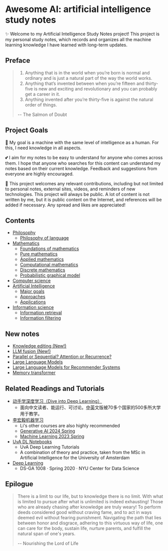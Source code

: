# Awesome AI: artificial intelligence study notes

✨ Welcome to my Artificial Intelligence Study Notes project! This project is my personal study notes, which records and organizes all the machine learning knowledge I have learned with long-term updates.

## Preface

> 1. Anything that is in the world when you’re born is normal and ordinary and is just a natural part of the way the world works.
> 2. Anything that’s invented between when you’re fifteen and thirty-five is new and exciting and revolutionary and you can probably get a career in it.
> 3. Anything invented after you’re thirty-five is against the natural order of things.
> 
> -- The Salmon of Doubt

## Project Goals

👀 My goal is a machine with the same level of intelligence as a human. For this, I need knowledge in all aspects.

💕 I aim for my notes to be easy to understand for anyone who comes across them. I hope that anyone who searches for this content can understand my notes based on their current knowledge. Feedback and suggestions from everyone are highly encouraged.

🤗 This project welcomes any relevant contributions, including but not limited to personal notes, external sites, videos, and reminders of new technologies. This project will always be public. A lot of content is not written by me, but it is public content on the Internet, and references will be added if necessary. Any spread and likes are appreciated!

## Contents

- [Philosophy](1.%20Philosophy/Philosophy.md)
	- [Philosophy of language](1.%20Philosophy/Philosophy%20of%20language/Philosophy%20of%20language.md)
- [Mathematics](2.%20Mathematics/Mathematics.md)
	- [Foundations of mathematics](2.%20Mathematics/0.%20Foundations%20of%20mathematics/Foundations%20of%20mathematics.md)
	- [Pure mathematics](2.%20Mathematics/1.%20Pure%20mathematics/Pure%20mathematics.md)
	- [Applied mathematics‎](2.%20Mathematics/2.%20Applied%20mathematics%E2%80%8E/Applied%20mathematics%E2%80%8E.md)
	- [Computational mathematics](2.%20Mathematics/3.%20Computational%20mathematics/Computational%20mathematics.md)
	- [Discrete mathematics](2.%20Mathematics/4.%20Discrete%20mathematics/Discrete%20mathematics.md)
	- [Probabilistic graphical model](2.%20Mathematics/Probabilistic%20graphical%20model/Probabilistic%20graphical%20model.md)
- [Computer science](3.%20Computer%20science/Computer%20science.md)
- [Artificial Intelligence](4.%20Artificial%20intelligence/Artificial%20Intelligence.md)
	- [Major goals](4.%20Artificial%20intelligence/1.%20Major%20goals/Major%20goals.md)
	- [Approaches](4.%20Artificial%20intelligence/2.%20Approaches/Approaches.md)
	- [Applications](4.%20Artificial%20intelligence/3.%20Applications/Applications.md)
- [Information science](5.%20Information%20science/Information%20science.md)
	- [Information retrieval](5.%20Information%20science/Information%20retrieval/Information%20retrieval.md)
	- [Information filtering](5.%20Information%20science/Information%20filtering/Information%20filtering.md)

## New notes

- [Knowledge editing (New!)](4.%20Artificial%20intelligence/2.%20Approaches/Artificial%20neural%20network/Transformer/Large%20language%20model/Knowledge%20editing/Knowledge%20editing.md)
- [LLM fusion (New!)](4.%20Artificial%20intelligence/2.%20Approaches/Artificial%20neural%20network/Transformer/LLM%20fusion.md)
- [Parallel or Sequential? Attention or Recurrence?](4.%20Artificial%20intelligence/2.%20Approaches/Artificial%20neural%20network/Parallel%20or%20Sequential.md)
- [Large Language Models](4.%20Artificial%20intelligence/3.%20Applications/Large%20language%20model/Large%20language%20model.md)
- [Large Language Models for Recommender Systems](4.%20Artificial%20intelligence/3.%20Applications/Recommender%20system/LLM4Rec.md)
- [Memory transformer](Memory%20transformer.md)

## Related Readings and Tutorials

- [动手学深度学习（Dive into Deep Learning）](https://d2l.ai/)
	- 面向中文读者、能运行、可讨论。[中](https://github.com/d2l-ai/d2l-zh)[英](https://github.com/d2l-ai/d2l-en)文版被70多个国家的500多所大学用于教学。
- [李宏毅机器学习](https://www.youtube.com/@HungyiLeeNTU)
	- Li's other courses are also highly recommended
	- [Generative AI 2024 Spring](https://speech.ee.ntu.edu.tw/~hylee/genai/2024-spring.php)
	- [Machine Learning 2023 Spring](https://speech.ee.ntu.edu.tw/~hylee/ml/2023-spring.php)
- [UvA DL Notebooks](https://uvadlc-notebooks.readthedocs.io/en/latest/index.html)
	- UvA Deep Learning Tutorials
	- A combination of theory and practice, taken from the MSc in Artificial Intelligence for the University of Amsterdam
- [Deep Learning](https://atcold.github.io/pytorch-Deep-Learning/)
	- DS-GA 1008 · Spring 2020 · NYU Center for Data Science



## Epilogue

> There is a limit to our life, but to knowledge there is no limit. With what is limited to pursue after what is unlimited is indeed exhausting! Those who are already chasing after knowledge are truly weary! To perform deeds considered good without craving fame, and to act in ways deemed evil without fearing punishment. Navigating the path that lies between honor and disgrace, adhering to this virtuous way of life, one can care for the body, sustain life, nurture parents, and fulfill the natural span of one's years.
> 
> -- Nourishing the Lord of Life